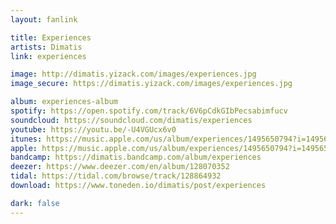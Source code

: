 ```yaml
---
layout: fanlink

title: Experiences
artists: Dimatis
link: experiences

image: http://dimatis.yizack.com/images/experiences.jpg
image_secure: https://dimatis.yizack.com/images/experiences.jpg

album: experiences-album
spotify: https://open.spotify.com/track/6V6pCdkGIbPecsabimfucv
soundcloud: https://soundcloud.com/dimatis/experiences
youtube: https://youtu.be/-U4VGUcx6v0
itunes: https://music.apple.com/us/album/experiences/1495650794?i=1495650795&app=itunes
apple: https://music.apple.com/us/album/experiences/1495650794?i=1495650795&app=music
bandcamp: https://dimatis.bandcamp.com/album/experiences
deezer: https://www.deezer.com/en/album/128070352
tidal: https://tidal.com/browse/track/128864932
download: https://www.toneden.io/dimatis/post/experiences

dark: false
---
```

